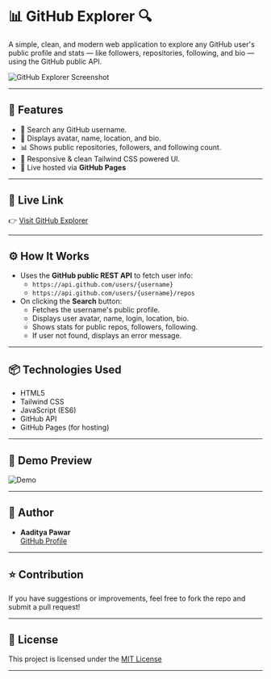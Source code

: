 # 📊 GitHub Explorer 🔍

A simple, clean, and modern web application to explore any GitHub user's public profile and stats — like followers, repositories, following, and bio — using the GitHub public API.

![GitHub Explorer Screenshot](https://repository-screenshot-placeholder.com/your-screenshot.png) <!-- optional: upload your project screenshot and link here -->

---

## 📌 Features

- 🔎 Search any GitHub username.
- 📸 Displays avatar, name, location, and bio.
- 📊 Shows public repositories, followers, and following count.
- 📱 Responsive & clean Tailwind CSS powered UI.
- 🚀 Live hosted via **GitHub Pages**

---



## 🚀 Live Link  
👉 [Visit GitHub Explorer](https://aadipawar07.github.io/github_Explorer/)

---

## ⚙️ How It Works  

- Uses the **GitHub public REST API** to fetch user info:
  - `https://api.github.com/users/{username}`
  - `https://api.github.com/users/{username}/repos`
- On clicking the **Search** button:
  - Fetches the username's public profile.
  - Displays user avatar, name, login, location, bio.
  - Shows stats for public repos, followers, following.
  - If user not found, displays an error message.

---

## 📦 Technologies Used

- HTML5
- Tailwind CSS
- JavaScript (ES6)
- GitHub API
- GitHub Pages (for hosting)

---

## 📸 Demo Preview  

![Demo](https://repository-screenshot-placeholder.com/your-screenshot.png) <!-- optional: upload your live demo screenshot and link here -->

---

## 📝 Author

- **Aaditya Pawar**  
  [GitHub Profile](https://github.com/Aadipawar07)

---

## ⭐ Contribution  

If you have suggestions or improvements, feel free to fork the repo and submit a pull request!

---

## 📜 License  

This project is licensed under the [MIT License](LICENSE)

---

